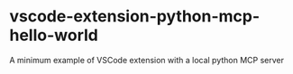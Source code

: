 # vscode-extension-python-mcp-hello-world
A minimum example of VSCode extension with a local python MCP server
